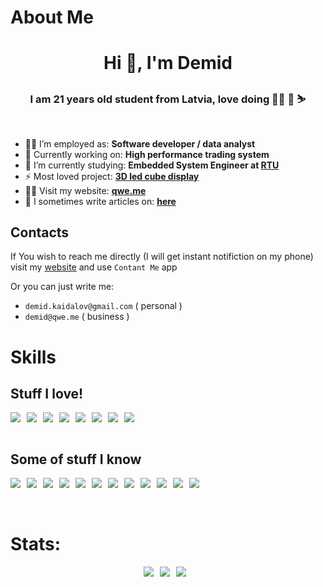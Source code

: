 # About Me

<h1 align="center">Hi 👋, I'm Demid</h1>
<h3 align="center">I am 21 years old student from Latvia, love doing 👨‍💻 🏇 ⛷️</h3>
<br/>

- 👨‍🚀 I’m employed as: **Software developer / data analyst**
- 🔭 Currently working on: **High performance trading system**
- 🌱 I’m currently studying: **Embedded System Engineer at <a href="https://www.rtu.lv/en" target="_blank">RTU</a>**
- ⚡ Most loved project: **<a href="https://github.com/dk731/3D-Led-Cube" target="_blank">3D led cube display</a>**
- 👨‍💻 Visit my website: **<a href="https://qwe.me/" target="_blank">qwe.me</a>**
- 📝 I sometimes write articles on: **<a href="https://blog.qwe.me/" target="_blank">here</a>**

## Contacts

If You wish to reach me directly (I will get instant notifiction on my phone) visit my <a href="https://qwe.me/" target="_blank">website</a> and use `Contant Me` app

Or you can just write me:

- `demid.kaidalov@gmail.com` ( personal )
- `demid@qwe.me` ( business )

# Skills

## Stuff I love!

<div style="display: flex; flex-direction: row; flex-wrap: wrap; row-gap: 5px">
    <img style="margin-right: 10px" src="https://img.shields.io/badge/c-%2300599C.svg?style=for-the-badge&logo=c&logoColor=white"/>
    <img style="margin-right: 10px" src="https://img.shields.io/badge/rust-%23000000.svg?style=for-the-badge&logo=rust&logoColor=white"/>
    <img style="margin-right: 10px" src="https://img.shields.io/badge/-Arduino-00979D?style=for-the-badge&logo=Arduino&logoColor=white"/>
    <img style="margin-right: 10px" src="https://img.shields.io/badge/typescript-%23007ACC.svg?style=for-the-badge&logo=typescript&logoColor=white"/>
    <img style="margin-right: 10px" src="https://img.shields.io/badge/vuejs-%2335495e.svg?style=for-the-badge&logo=vuedotjs&logoColor=%234FC08D"/>
    <img style="margin-right: 10px" src="https://img.shields.io/badge/python-3670A0?style=for-the-badge&logo=python&logoColor=ffdd54"/>
    <img style="margin-right: 10px" src="https://img.shields.io/badge/threejs-black?style=for-the-badge&logo=three.js&logoColor=white"/>
    <img style="margin-right: 10px" src="https://img.shields.io/badge/p5.js-ED225D?style=for-the-badge&logo=p5.js&logoColor=FFFFFF"/>
</div>

<br/>

## Some of stuff I know

<div style="display: flex; flex-direction: row; flex-wrap: wrap; row-gap: 5px">
    <img style="margin-right: 10px" src="https://img.shields.io/badge/TensorFlow-%23FF6F00.svg?style=for-the-badge&logo=TensorFlow&logoColor=white"/>
    <img style="margin-right: 10px" src="https://img.shields.io/badge/PyTorch-%23EE4C2C.svg?style=for-the-badge&logo=PyTorch&logoColor=white"/>
    <img style="margin-right: 10px" src="https://img.shields.io/badge/c++-%2300599C.svg?style=for-the-badge&logo=c%2B%2B&logoColor=white"/>
    <img style="margin-right: 10px" src="https://img.shields.io/badge/c%23-%23239120.svg?style=for-the-badge&logo=c-sharp&logoColor=white"/>
    <img style="margin-right: 10px" src="https://img.shields.io/badge/Flutter-%2302569B.svg?style=for-the-badge&logo=Flutter&logoColor=white"/>
    <img style="margin-right: 10px" src="https://img.shields.io/badge/numpy-%23013243.svg?style=for-the-badge&logo=numpy&logoColor=white"/>
    <img style="margin-right: 10px" src="https://img.shields.io/badge/pandas-%23150458.svg?style=for-the-badge&logo=pandas&logoColor=white"/>
    <img style="margin-right: 10px" src="https://img.shields.io/badge/java-%23ED8B00.svg?style=for-the-badge&logo=java&logoColor=white"/>
    <img style="margin-right: 10px" src="https://img.shields.io/badge/react-%2320232a.svg?style=for-the-badge&logo=react&logoColor=%2361DAFB"/>
    <img style="margin-right: 10px" src="https://img.shields.io/badge/blender-%23F5792A.svg?style=for-the-badge&logo=blender&logoColor=white"/>
    <img style="margin-right: 10px" src="https://img.shields.io/badge/adobeillustrator-%23FF9A00.svg?style=for-the-badge&logo=adobeillustrator&logoColor=white"/>
    <img style="margin-right: 10px" src="https://img.shields.io/badge/adobephotoshop-%2331A8FF.svg?style=for-the-badge&logo=adobephotoshop&logoColor=white"/>
</div>

<br/>
<br/>

# Stats:

<div style="display: flex; flex-direction: row; flex-wrap: wrap; justify-content: center">
    <img style="margin-right: 10px" src="https://github-readme-stats.vercel.app/api?username=dk731&count_private=true&show_icons=true&theme=dark&hide=contribs&hide_border=true"/>
    <img style="margin-right: 10px" src="https://github-readme-streak-stats.herokuapp.com/?user=dk731&theme=dark&hide_border=true">
    <img style="margin-right: 10px" src="https://github-readme-stats.vercel.app/api/top-langs/?username=dk731&layout=compact&hide=html,css,asp.net,java,javascript,shaderlab&langs_count=8&theme=dark&hide_border=true"/>
</div>
